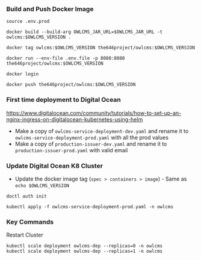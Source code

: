 
### Build and Push Docker Image

`source .env.prod`

`docker build --build-arg OWLCMS_JAR_URL=$OWLCMS_JAR_URL -t owlcms:$OWLCMS_VERSION .`

`docker tag owlcms:$OWLCMS_VERSION the646project/owlcms:$OWLCMS_VERSION`

`docker run --env-file .env.file -p 8080:8080 the646project/owlcms:$OWLCMS_VERSION`

`docker login`

`docker push the646project/owlcms:$OWLCMS_VERSION`

### First time deployment to Digital Ocean

https://www.digitalocean.com/community/tutorials/how-to-set-up-an-nginx-ingress-on-digitalocean-kubernetes-using-helm

- Make a copy of `owlcms-service-deployment-dev.yaml` and rename it to `owlcms-service-deployment-prod.yaml` with all the prod values
- Make a copy of `production-issuer-dev.yaml` and rename it to `production-issuer-prod.yaml` with valid email

### Update Digital Ocean K8 Cluster

- Update the docker image tag (`spec > containers > image`) - Same as `echo $OWLCMS_VERSION`

`doctl auth init`

`kubectl apply -f owlcms-service-deployment-prod.yaml -n owlcms`

### Key Commands

Restart Cluster
```
kubectl scale deployment owlcms-dep --replicas=0 -n owlcms
kubectl scale deployment owlcms-dep --replicas=1 -n owlcms
```
